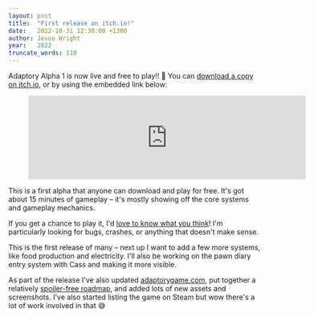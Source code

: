```yaml
---
layout: post
title:  "First release on itch.io!"
date:   2022-10-31 12:30:00 +1300
author: Jevon Wright
year:   2022
truncate_words: 110
---
```


Adaptory Alpha 1 is now live and free to play!! 🥳 You can
[download a copy on itch.io](https://soundasleepful.itch.io/adaptory),
or by using the embedded link below:

<figure class="itch">
  <iframe src="https://itch.io/embed/1764047?linkback=true&amp;bg_color=2c364e&amp;fg_color=d9d9d9&amp;link_color=F1DA92&amp;border_color=1c263e" width="552" height="167" frameborder="0"><a href="https://soundasleepful.itch.io/adaptory">Adaptory by soundasleepful</a></iframe>
</figure>

This is a first alpha that anyone can download and play for free. It's got about 15 minutes of gameplay – it's mostly showing off the core systems and gameplay mechanics.

If you get a chance to play it, I'd [love to know what you think](mailto:jevon@stormcloak.games)!
I'm particularly looking for bugs, crashes, or anything that doesn't make sense.

This is the first release of many – next up I want to add a few more systems, like food production and electricity.
I'll also be working on the pawn diary entry system with Cass and making it more visible.

As part of the release I've also updated [adaptorygame.com](https://adaptorygame.com),
put together a relatively [spoiler-free roadmap](https://adaptorygame.com/roadmap),
and added lots of new assets and screenshots.
I've also started listing the game on Steam but wow there's a lot of work involved in that 😅
